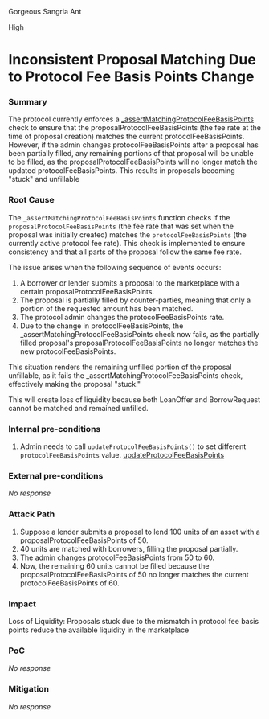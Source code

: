 Gorgeous Sangria Ant

High

# Inconsistent Proposal Matching Due to Protocol Fee Basis Points Change

### Summary

The protocol currently enforces a [_assertMatchingProtocolFeeBasisPoints](https://github.com/sherlock-audit/2024-09-predict-fun/blob/main/predict-dot-loan/contracts/PredictDotLoan.sol#L1249) check to ensure that the proposalProtocolFeeBasisPoints (the fee rate at the time of proposal creation) matches the current protocolFeeBasisPoints. However, if the admin changes protocolFeeBasisPoints after a proposal has been partially filled, any remaining portions of that proposal will be unable to be filled, as the proposalProtocolFeeBasisPoints will no longer match the updated protocolFeeBasisPoints. This results in proposals becoming "stuck" and unfillable

### Root Cause

The `_assertMatchingProtocolFeeBasisPoints` function checks if the `proposalProtocolFeeBasisPoints` (the fee rate that was set when the proposal was initially created) matches the `protocolFeeBasisPoints` (the currently active protocol fee rate). This check is implemented to ensure consistency and that all parts of the proposal follow the same fee rate.

The issue arises when the following sequence of events occurs:

1. A borrower or lender submits a proposal to the marketplace with a certain proposalProtocolFeeBasisPoints.
2. The proposal is partially filled by counter-parties, meaning that only a portion of the requested amount has been matched.
3. The protocol admin changes the protocolFeeBasisPoints rate.
4. Due to the change in protocolFeeBasisPoints, the _assertMatchingProtocolFeeBasisPoints check now fails, as the partially filled proposal's proposalProtocolFeeBasisPoints no longer matches the new protocolFeeBasisPoints.

This situation renders the remaining unfilled portion of the proposal unfillable, as it fails the _assertMatchingProtocolFeeBasisPoints check, effectively making the proposal "stuck."

This will create loss of liquidity because both LoanOffer and BorrowRequest cannot be matched and remained unfilled.

### Internal pre-conditions

1. Admin needs to call `updateProtocolFeeBasisPoints()` to set different `protocolFeeBasisPoints` value. [updateProtocolFeeBasisPoints](https://github.com/sherlock-audit/2024-09-predict-fun/blob/main/predict-dot-loan/contracts/PredictDotLoan.sol#L722-L728)

### External pre-conditions

_No response_

### Attack Path

1. Suppose a lender submits a proposal to lend 100 units of an asset with a proposalProtocolFeeBasisPoints of 50.
2. 40 units are matched with borrowers, filling the proposal partially.
3. The admin changes protocolFeeBasisPoints from 50 to 60.
4. Now, the remaining 60 units cannot be filled because the proposalProtocolFeeBasisPoints of 50 no longer matches the current protocolFeeBasisPoints of 60.

### Impact

Loss of Liquidity: Proposals stuck due to the mismatch in protocol fee basis points reduce the available liquidity in the marketplace

### PoC

_No response_

### Mitigation

_No response_